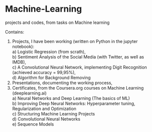 # Machine-Learning
projects and codes, from tasks on Machine learning

Contains:
1. Projects, I have been working (written on Python in the jupyter notebook):
<br/>a) Logistic Regression (from scrath),
<br/>b) Sentiment Analysis of the Social Media (with Twitter, as well as IMDB),
<br/>c) A Convolutional Neural Network, implementing Digit Recognition (achieved accuracy = 99,95%),
<br/>d) Algorithm for Background Removing
2. Presentations, documenting the working process,
3. Certificates, from the Coursera.org courses on Machine Learning (deeplearning.ai)
<br/>a) Neural Networks and Deep Learning (The basics of ML)
<br/>b) Improving Deep Neural Networks: Hyperparameter tuning, Regularization and Optimization
<br/>c) Structuring Machine Learning Projects
<br/>d) Convolutional Neural Networks
<br/>e) Sequence Models
